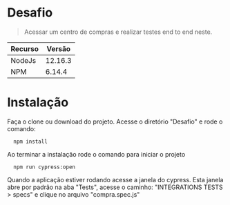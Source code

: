 # Desafio 

> Acessar um centro de compras e realizar testes end to end neste.


| Recurso | Versão |
| ------ | ------ |
| NodeJs | 12.16.3 |
| NPM | 6.14.4 |

# Instalação

Faça o clone ou download do projeto.
Acesse o diretório "Desafio" e rode o comando:

```
  npm install
```

Ao terminar a instalação rode o comando para iniciar o projeto
```
  npm run cypress:open
```

Quando a aplicação estiver rodando acesse a janela do cypress. Esta janela abre por padrão na aba "Tests", acesse o caminho: "INTEGRATIONS TESTS > specs" e clique no arquivo "compra.spec.js"   
